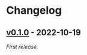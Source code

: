 # Changelog

## [v0.1.0] - 2022-10-19

_First release._

[v0.1.0]: https://github.com/mia-platform/jpl/releases/tag/v1.0.0
